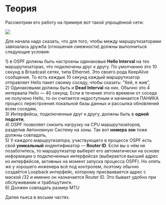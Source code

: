 # Теория

Рассмотрим его работу на примере вот такой упрощённой сети:

![](https://dan4i4ek.info/src/0_9da12_d1d6fb5c_XL.jpg)

Для начала надо сказать, что для того, чтобы между маршрутизаторами завязалась дружба \(отношения смежности\) должны выполниться следующие условия:

1\) в OSPF должны быть настроены одинаковые **Hello Interval** на тех маршрутизаторах, что подключены друг к другу. По умолчанию это 10 секунд в Broadcast сетях, типа Ethernet. Это своего рода KeepAlive сообщения. То есть каждые 10 секунд каждый маршрутизатор отправляет Hello пакет своему соседу, чтобы сказать: “Хей, я жив”,  
2\) Одинаковыми должны быть и **Dead Interval** на них. Обычно это 4 интервала Hello — 40 секунд. Если в течение этого времени от соседа не получено Hello, то он считается недоступным и начинается ПАНИКА процесс перестроения локальной базы данных и рассылка обновлений всем соседям,  
3\) Интерфейсы, подключенные друг к другу, должны быть в **одной подсети**,  
4\) OSPF позволяет снизить нагрузку на CPU маршрутизаторов, разделив Автономную Систему на зоны. Так вот **номера зон** тоже должны совпадать,  
5\) У каждого маршрутизатора, участвующего в процессе OSPF есть свой **уникальный** индентификатор — **Router ID**. Если вы о нём не позаботитесь, то маршрутизатор выберет его автоматически на основе информации о подключенных интерфейсах \(выбирается высший адрес из интерфейсов, активных на момент запуска процесса OSPF\). Но опять же у хорошего инженера всё под контролем, поэтому обычно создаётся Loopback интерфейс, которому присваивается адрес с маской /32 и именно он назначается Router ID. Это бывает удобно при обслуживании и траблшутинге.  
6\) Должен совпадать размер MTU

Далее пьеса в восьми частях.

